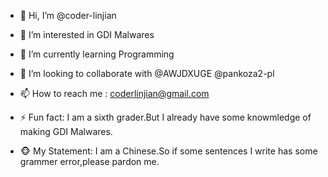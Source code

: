 - 👋 Hi, I’m @coder-linjian
- 👀 I’m interested in GDI Malwares
- 🌱 I’m currently learning Programming
- 💞️ I’m looking to collaborate with @AWJDXUGE @pankoza2-pl
- 📫 How to reach me : coderlinjian@gmail.com
- ⚡ Fun fact: I am a sixth grader.But I already have some knowmledge of making GDI Malwares.


- 🐵 My Statement: I am a Chinese.So if some sentences I write has some grammer error,please pardon me.
